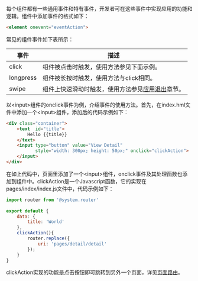 每个组件都有一些通用事件和特有事件，开发者可在这些事件中实现应用的功能和逻辑。组件中添加事件的格式如下：

```html
<element onevent="eventAction">
```

常见的组件事件如下表所示：

| 事件      | 描述                                                         |
| --------- | ------------------------------------------------------------ |
| click     | 组件被点击时触发，使用方法参见下面示例。                     |
| longpress | 组件被长按时触发，使用方法与click相同。                      |
| swipe     | 组件上快速滑动时触发，使用方法参见[应用退出](https://developer.harmonyos.com/cn/docs/documentation/doc-references/lite-wearable-exiting-0000001056363133#ZH-CN_TOPIC_0000001056363133)章节。 |

以\<input\>组件的onclick事件为例，介绍事件的使用方法。首先，在index.hml文件中添加一个\<input\>组件，添加后的代码示例如下：

```html
<div class="container">
    <text  id="title">
        Hello {{title}}
    </text>
    <input type="button" value="View Detail"
           style="width: 300px; height: 50px;" onclick="clickAction">
    </input>
</div>
```

在如上代码中，页面里添加了一个\<input\>组件，onclick事件及其处理函数也添加到组件中。clickAction是一个Javascript函数，它的实现在pages/index/index.js文件中，代码示例如下：

```javascript
import router from '@system.router'
 
export default {
    data: {
        title: 'World'
    },
    clickAction(){
        router.replace({
            uri: 'pages/detail/detail'
        });
    }
}
```

clickAction实现的功能是点击按钮即可跳转到另外一个页面，详见[页面路由](https://developer.harmonyos.com/cn/docs/documentation/doc-references/lite-wearable-routes-0000001056203160#ZH-CN_TOPIC_0000001056203160)。